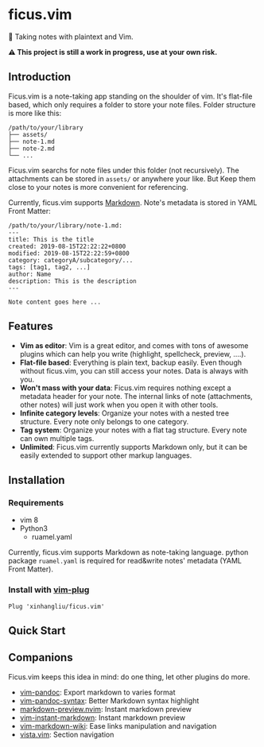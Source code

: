 # ficus.vim

🌳 Taking notes with plaintext and Vim.

**⚠️ This project is still a work in progress, use at your own risk.**

<!-- TODO: screenshot/gif/video -->

## Introduction

Ficus.vim is a note-taking app standing on the shoulder of vim. It's
flat-file based, which only requires a folder to store your note files. Folder
structure is more like this:

```
/path/to/your/library
├── assets/
├── note-1.md
├── note-2.md
└── ...
```

Ficus.vim searchs for note files under this folder (not recursively). The
attachments can be stored in `assets/` or anywhere your like. But Keep them
close to your notes is more convenient for referencing.

Currently, ficus.vim supports [Markdown](https://en.wikipedia.org/wiki/Markdown).
Note's metadata is stored in YAML Front Matter:

```
/path/to/your/library/note-1.md:
---
title: This is the title
created: 2019-08-15T22:22:22+0800
modified: 2019-08-15T22:22:59+0800
category: categoryA/subcategory/...
tags: [tag1, tag2, ...]
author: Name
description: This is the description
---

Note content goes here ...
```

## Features

- **Vim as editor**: Vim is a great editor, and comes with tons of awesome
plugins which can help you write (highlight, spellcheck, preview, ....).
- **Flat-file based**: Everything is plain text, backup easily. Even though
without ficus.vim, you can still access your notes. Data is always with you.
- **Won't mass with your data**: Ficus.vim requires nothing except a metadata
header for your note. The internal links of note (attachments, other notes)
will just work when you open it with other tools.
- **Infinite category levels**: Organize your notes with a nested tree structure.
Every note only belongs to one category.
- **Tag system**: Organize your notes with a flat tag structure. Every note can
own multiple tags.
- **Unlimited**: Ficus.vim currently supports Markdown only, but it can be
easily extended to support other markup languages.

## Installation

### Requirements

- vim 8
- Python3
    - ruamel.yaml

Currently, ficus.vim supports Markdown as note-taking language. python package
`ruamel.yaml` is required for read&write notes' metadata (YAML Front Matter).

### Install with [vim-plug](https://github.com/junegunn/vim-plug)

```vim
Plug 'xinhangliu/ficus.vim'
```

## Quick Start

<!-- TODO: quick start -->

## Companions

Ficus.vim keeps this idea in mind: do one thing, let other plugins do more.

- [vim-pandoc](https://github.com/vim-pandoc/vim-pandoc): Export markdown to varies format
- [vim-pandoc-syntax](https://github.com/vim-pandoc/vim-pandoc-syntax): Better Markdown syntax highlight
- [markdown-preview.nvim](https://github.com/iamcco/markdown-preview.nvim): Instant markdown preview
- [vim-instant-markdown](https://github.com/suan/vim-instant-markdown): Instant markdown preview
- [vim-markdown-wiki](https://github.com/mmai/vim-markdown-wiki): Ease links manipulation and navigation
- [vista.vim](https://github.com/liuchengxu/vista.vim): Section navigation
